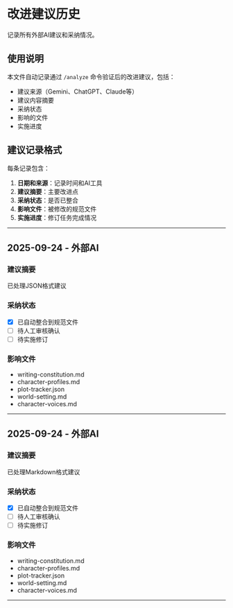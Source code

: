 # 改进建议历史

记录所有外部AI建议和采纳情况。

## 使用说明

本文件自动记录通过 `/analyze` 命令验证后的改进建议，包括：
- 建议来源（Gemini、ChatGPT、Claude等）
- 建议内容摘要
- 采纳状态
- 影响的文件
- 实施进度

## 建议记录格式

每条记录包含：
1. **日期和来源**：记录时间和AI工具
2. **建议摘要**：主要改进点
3. **采纳状态**：是否已整合
4. **影响文件**：被修改的规范文件
5. **实施进度**：修订任务完成情况

---

<!-- 建议记录将自动追加到下方 -->
## 2025-09-24 - 外部AI

### 建议摘要
已处理JSON格式建议

### 采纳状态
- [x] 已自动整合到规范文件
- [ ] 待人工审核确认
- [ ] 待实施修订

### 影响文件
- writing-constitution.md
- character-profiles.md
- plot-tracker.json
- world-setting.md
- character-voices.md

---

## 2025-09-24 - 外部AI

### 建议摘要
已处理Markdown格式建议

### 采纳状态
- [x] 已自动整合到规范文件
- [ ] 待人工审核确认
- [ ] 待实施修订

### 影响文件
- writing-constitution.md
- character-profiles.md
- plot-tracker.json
- world-setting.md
- character-voices.md

---
